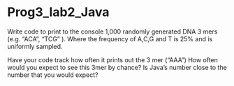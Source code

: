 # Prog3_lab2_Java

Write code to print to the console 1,000 randomly generated DNA 3 mers (e.g. “ACA”, “TCG” ).
Where the frequency of A,C,G and T is 25% and is uniformly sampled.

Have your code track how often it prints out the 3 mer (“AAA”) 
How often would you expect to see this 3mer by chance?  Is Java’s number close to the number that you would expect?

